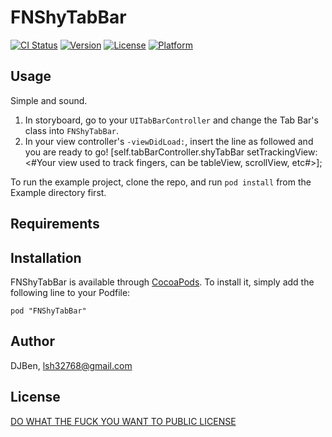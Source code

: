 # FNShyTabBar

[![CI Status](http://img.shields.io/travis/DJBen/FNShyTabBar.svg?style=flat)](https://travis-ci.org/DJBen/FNShyTabBar)
[![Version](https://img.shields.io/cocoapods/v/FNShyTabBar.svg?style=flat)](http://cocoadocs.org/docsets/FNShyTabBar)
[![License](https://img.shields.io/cocoapods/l/FNShyTabBar.svg?style=flat)](http://cocoadocs.org/docsets/FNShyTabBar)
[![Platform](https://img.shields.io/cocoapods/p/FNShyTabBar.svg?style=flat)](http://cocoadocs.org/docsets/FNShyTabBar)

## Usage

Simple and sound.

1. In storyboard, go to your `UITabBarController` and change the Tab Bar's class into `FNShyTabBar`.
2. In your view controller's `-viewDidLoad:`, insert the line as followed and you are ready to go!
        [self.tabBarController.shyTabBar setTrackingView:<#Your view used to track fingers, can be tableView, scrollView, etc#>];

To run the example project, clone the repo, and run `pod install` from the Example directory first.

## Requirements

## Installation

FNShyTabBar is available through [CocoaPods](http://cocoapods.org). To install
it, simply add the following line to your Podfile:

    pod "FNShyTabBar"

## Author

DJBen, lsh32768@gmail.com

## License

[DO WHAT THE FUCK YOU WANT TO PUBLIC LICENSE](http://www.wtfpl.net)

